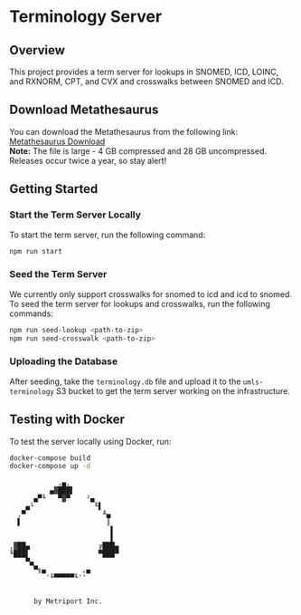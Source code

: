 # Terminology Server

## Overview

This project provides a term server for lookups in SNOMED, ICD, LOINC, and RXNORM, CPT, and CVX and crosswalks between SNOMED and ICD.

## Download Metathesaurus

You can download the Metathesaurus from the following link:  
[Metathesaurus Download](https://www.nlm.nih.gov/research/umls/licensedcontent/umlsknowledgesources.html)  
**Note:** The file is large - 4 GB compressed and 28 GB uncompressed. Releases occur twice a year, so stay alert!

## Getting Started

### Start the Term Server Locally

To start the term server, run the following command:

```bash
npm run start
```

### Seed the Term Server

We currently only support crosswalks for snomed to icd and icd to snomed. To seed the term server for lookups and crosswalks, run the following commands:

```bash
npm run seed-lookup <path-to-zip>
npm run seed-crosswalk <path-to-zip>
```

### Uploading the Database

After seeding, take the `terminology.db` file and upload it to the `umls-terminology` S3 bucket to get the term server working on the infrastructure.

## Testing with Docker

To test the server locally using Docker, run:

```bash
docker-compose build
docker-compose up -d
```

```
            ,▄,
          ▄▓███▌
      ▄▀╙   ▀▓▀    ²▄
    ▄└               ╙▌
  ,▀                   ╨▄
  ▌                     ║
                         ▌
                         ▌
,▓██▄                 ╔███▄
╙███▌                 ▀███▀
    ▀▄
      ▀╗▄         ,▄
         '╙▀▀▀▀▀╙''


      by Metriport Inc.

```
